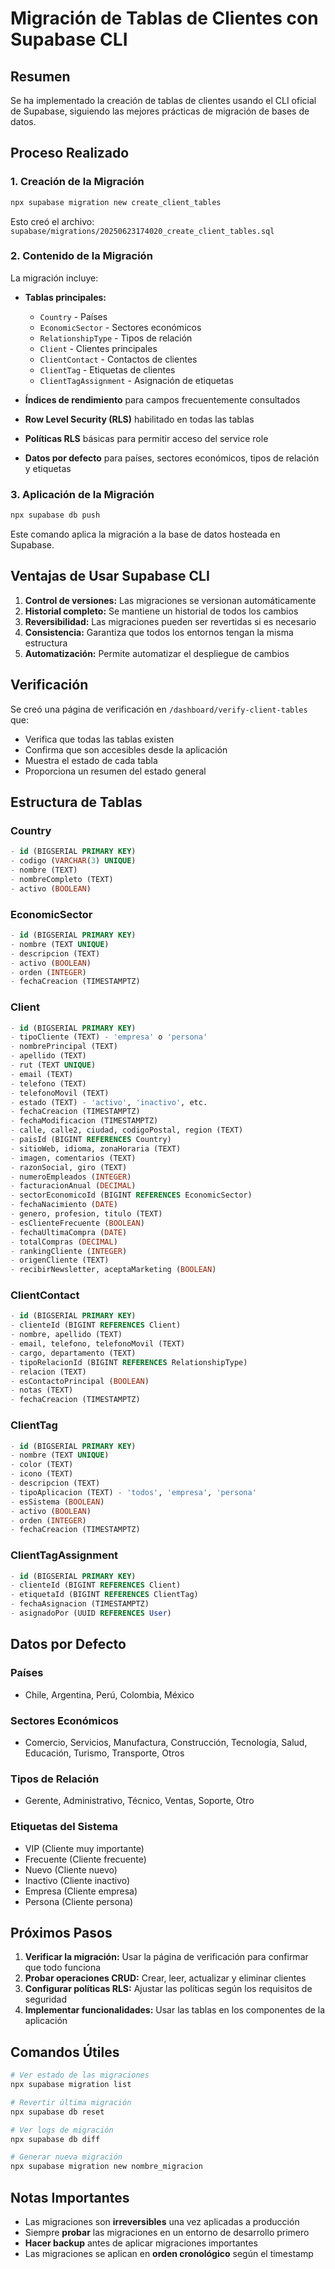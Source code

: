 # Migración de Tablas de Clientes con Supabase CLI

## Resumen

Se ha implementado la creación de tablas de clientes usando el CLI oficial de Supabase, siguiendo las mejores prácticas de migración de bases de datos.

## Proceso Realizado

### 1. Creación de la Migración

```bash
npx supabase migration new create_client_tables
```

Esto creó el archivo: `supabase/migrations/20250623174020_create_client_tables.sql`

### 2. Contenido de la Migración

La migración incluye:

- **Tablas principales:**
  - `Country` - Países
  - `EconomicSector` - Sectores económicos
  - `RelationshipType` - Tipos de relación
  - `Client` - Clientes principales
  - `ClientContact` - Contactos de clientes
  - `ClientTag` - Etiquetas de clientes
  - `ClientTagAssignment` - Asignación de etiquetas

- **Índices de rendimiento** para campos frecuentemente consultados
- **Row Level Security (RLS)** habilitado en todas las tablas
- **Políticas RLS** básicas para permitir acceso del service role
- **Datos por defecto** para países, sectores económicos, tipos de relación y etiquetas

### 3. Aplicación de la Migración

```bash
npx supabase db push
```

Este comando aplica la migración a la base de datos hosteada en Supabase.

## Ventajas de Usar Supabase CLI

1. **Control de versiones:** Las migraciones se versionan automáticamente
2. **Historial completo:** Se mantiene un historial de todos los cambios
3. **Reversibilidad:** Las migraciones pueden ser revertidas si es necesario
4. **Consistencia:** Garantiza que todos los entornos tengan la misma estructura
5. **Automatización:** Permite automatizar el despliegue de cambios

## Verificación

Se creó una página de verificación en `/dashboard/verify-client-tables` que:

- Verifica que todas las tablas existen
- Confirma que son accesibles desde la aplicación
- Muestra el estado de cada tabla
- Proporciona un resumen del estado general

## Estructura de Tablas

### Country
```sql
- id (BIGSERIAL PRIMARY KEY)
- codigo (VARCHAR(3) UNIQUE)
- nombre (TEXT)
- nombreCompleto (TEXT)
- activo (BOOLEAN)
```

### EconomicSector
```sql
- id (BIGSERIAL PRIMARY KEY)
- nombre (TEXT UNIQUE)
- descripcion (TEXT)
- activo (BOOLEAN)
- orden (INTEGER)
- fechaCreacion (TIMESTAMPTZ)
```

### Client
```sql
- id (BIGSERIAL PRIMARY KEY)
- tipoCliente (TEXT) - 'empresa' o 'persona'
- nombrePrincipal (TEXT)
- apellido (TEXT)
- rut (TEXT UNIQUE)
- email (TEXT)
- telefono (TEXT)
- telefonoMovil (TEXT)
- estado (TEXT) - 'activo', 'inactivo', etc.
- fechaCreacion (TIMESTAMPTZ)
- fechaModificacion (TIMESTAMPTZ)
- calle, calle2, ciudad, codigoPostal, region (TEXT)
- paisId (BIGINT REFERENCES Country)
- sitioWeb, idioma, zonaHoraria (TEXT)
- imagen, comentarios (TEXT)
- razonSocial, giro (TEXT)
- numeroEmpleados (INTEGER)
- facturacionAnual (DECIMAL)
- sectorEconomicoId (BIGINT REFERENCES EconomicSector)
- fechaNacimiento (DATE)
- genero, profesion, titulo (TEXT)
- esClienteFrecuente (BOOLEAN)
- fechaUltimaCompra (DATE)
- totalCompras (DECIMAL)
- rankingCliente (INTEGER)
- origenCliente (TEXT)
- recibirNewsletter, aceptaMarketing (BOOLEAN)
```

### ClientContact
```sql
- id (BIGSERIAL PRIMARY KEY)
- clienteId (BIGINT REFERENCES Client)
- nombre, apellido (TEXT)
- email, telefono, telefonoMovil (TEXT)
- cargo, departamento (TEXT)
- tipoRelacionId (BIGINT REFERENCES RelationshipType)
- relacion (TEXT)
- esContactoPrincipal (BOOLEAN)
- notas (TEXT)
- fechaCreacion (TIMESTAMPTZ)
```

### ClientTag
```sql
- id (BIGSERIAL PRIMARY KEY)
- nombre (TEXT UNIQUE)
- color (TEXT)
- icono (TEXT)
- descripcion (TEXT)
- tipoAplicacion (TEXT) - 'todos', 'empresa', 'persona'
- esSistema (BOOLEAN)
- activo (BOOLEAN)
- orden (INTEGER)
- fechaCreacion (TIMESTAMPTZ)
```

### ClientTagAssignment
```sql
- id (BIGSERIAL PRIMARY KEY)
- clienteId (BIGINT REFERENCES Client)
- etiquetaId (BIGINT REFERENCES ClientTag)
- fechaAsignacion (TIMESTAMPTZ)
- asignadoPor (UUID REFERENCES User)
```

## Datos por Defecto

### Países
- Chile, Argentina, Perú, Colombia, México

### Sectores Económicos
- Comercio, Servicios, Manufactura, Construcción, Tecnología, Salud, Educación, Turismo, Transporte, Otros

### Tipos de Relación
- Gerente, Administrativo, Técnico, Ventas, Soporte, Otro

### Etiquetas del Sistema
- VIP (Cliente muy importante)
- Frecuente (Cliente frecuente)
- Nuevo (Cliente nuevo)
- Inactivo (Cliente inactivo)
- Empresa (Cliente empresa)
- Persona (Cliente persona)

## Próximos Pasos

1. **Verificar la migración:** Usar la página de verificación para confirmar que todo funciona
2. **Probar operaciones CRUD:** Crear, leer, actualizar y eliminar clientes
3. **Configurar políticas RLS:** Ajustar las políticas según los requisitos de seguridad
4. **Implementar funcionalidades:** Usar las tablas en los componentes de la aplicación

## Comandos Útiles

```bash
# Ver estado de las migraciones
npx supabase migration list

# Revertir última migración
npx supabase db reset

# Ver logs de migración
npx supabase db diff

# Generar nueva migración
npx supabase migration new nombre_migracion
```

## Notas Importantes

- Las migraciones son **irreversibles** una vez aplicadas a producción
- Siempre **probar** las migraciones en un entorno de desarrollo primero
- **Hacer backup** antes de aplicar migraciones importantes
- Las migraciones se aplican en **orden cronológico** según el timestamp 